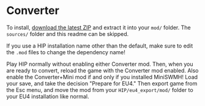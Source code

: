 # Converter

To install, [download the latest ZIP](https://github.com/TheMarmottin/Converter/archive/master.zip) and extract it into your `mod/` folder.
The `sources/` folder and this readme can be skipped.

If you use a HIP installation name other than the default, make sure to edit the `.mod` files to change the dependency name!

Play HIP normally without enabling either Converter mod. Then, when you are ready to convert, reload the game with the Converter mod enabled.
Also enable the Converter+Mini mod if and only if you installed MiniSWMH!
Load your save, and take the decision "Prepare for EU4."
Then export game from the Esc menu, and move the mod from your `HIP/eu4_export/mod/` folder to your EU4 installation like normal.
